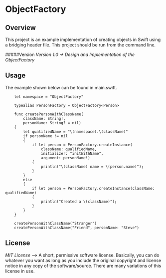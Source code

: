 ObjectFactory
=============

Overview
---------

This project is an example implementation of creating objects in Swift using a bridging header file.  This project should be run from the command line.

#####Version
*Version 1.0 -> Design and Implementation of the ObjectFactory*

Usage
--------
The example shown below can be found in main.swift.

        let namespace = "ObjectFactory"

        typealias PersonFactory = ObjectFactory<Person>

        func createPersonWithClassName(
            className: String!,
            personName: String? = nil)
        {
            let qualifiedName = "\(namespace).\(className)"
            if personName != nil
            {
                if let person = PersonFactory.createInstance(
                    className: qualifiedName,
                    initializer: "initWithName",
                    argument: personName!)
                {
                    println("\(className) name = \(person.name)");
                }
            }
            else
            {
                if let person = PersonFactory.createInstance(className: qualifiedName)
                {
                    println("Created a \(className)");
                }
            }
        }
        
        createPersonWithClassName("Stranger")
        createPersonWithClassName("Friend", personName: "Steve")

License
--------

*MIT License* --> A short, permissive software license. Basically, you can do whatever you want as long as you include the original copyright and license notice in any copy of the software/source.  There are many variations of this license in use.
